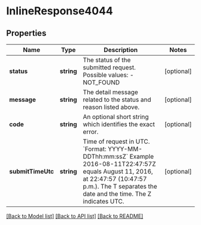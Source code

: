 # InlineResponse4044

## Properties
Name | Type | Description | Notes
------------ | ------------- | ------------- | -------------
**status** | **string** | The status of the submitted request.   Possible values: - NOT_FOUND | [optional] 
**message** | **string** | The detail message related to the status and reason listed above. | [optional] 
**code** | **string** | An optional short string which identifies the exact error. | [optional] 
**submitTimeUtc** | **string** | Time of request in UTC. &#x60;Format: YYYY-MM-DDThh:mm:ssZ&#x60;  Example 2016-08-11T22:47:57Z equals August 11, 2016, at 22:47:57 (10:47:57 p.m.). The T separates the date and the time. The Z indicates UTC. | [optional] 

[[Back to Model list]](../README.md#documentation-for-models) [[Back to API list]](../README.md#documentation-for-api-endpoints) [[Back to README]](../README.md)


